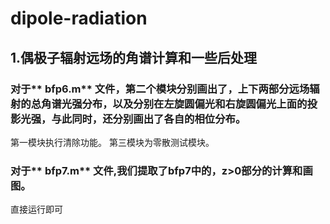 # dipole-radiation
## 1.偶极子辐射远场的角谱计算和一些后处理
### 对于** bfp6.m** 文件，第二个模块分别画出了，上下两部分远场辐射的总角谱光强分布，以及分别在左旋圆偏光和右旋圆偏光上面的投影光强，与此同时，还分别画出了各自的相位分布。
 第一模块执行清除功能。
 第三模块为零散测试模块。
### 对于** bfp7.m** 文件,我们提取了**bfp7**中的，z>0部分的计算和画图。
 直接运行即可
